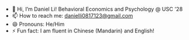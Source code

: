 - 👋 Hi, I’m Daniel Li!
  Behavioral Economics and Psychology @ USC '28
- 📫 How to reach me: danielli0817123@gmail.com
- 😄 Pronouns: He/Him
- ⚡ Fun fact: I am fluent in Chinese (Mandarin) and English!

<!---
daniel-li17/daniel-li17 is a ✨ special ✨ repository because its `README.md` (this file) appears on your GitHub profile.
You can click the Preview link to take a look at your changes.
--->
